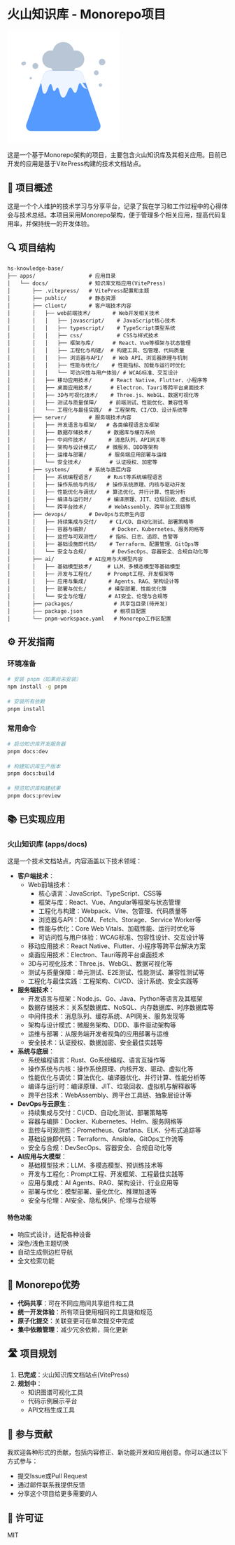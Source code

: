 # 火山知识库 - Monorepo项目

![火山知识库](./apps/docs/public/img/logo.png)

这是一个基于Monorepo架构的项目，主要包含火山知识库及其相关应用。目前已开发的应用是基于VitePress构建的技术文档站点。

## 🚀 项目概述

这是一个个人维护的技术学习与分享平台，记录了我在学习和工作过程中的心得体会与技术总结。本项目采用Monorepo架构，便于管理多个相关应用，提高代码复用率，并保持统一的开发体验。

## 🔍 项目结构

```
hs-knowledge-base/
├── apps/                 # 应用目录
│   └── docs/             # 知识库文档应用(VitePress)
│       ├── .vitepress/   # VitePress配置和主题
│       ├── public/       # 静态资源
│       ├── client/       # 客户端技术内容
│       │   ├── web前端技术/       # Web开发相关技术
│       │   │   ├── javascript/    # JavaScript核心技术
│       │   │   ├── typescript/    # TypeScript类型系统
│       │   │   ├── css/           # CSS与样式技术
│       │   │   ├── 框架与库/      # React、Vue等框架与状态管理
│       │   │   ├── 工程化与构建/  # 构建工具、包管理、代码质量
│       │   │   ├── 浏览器与API/   # Web API、浏览器原理与机制
│       │   │   ├── 性能与优化/    # 性能指标、加载与运行时优化
│       │   │   └── 可访问性与用户体验/ # WCAG标准、交互设计
│       │   ├── 移动应用技术/      # React Native、Flutter、小程序等
│       │   ├── 桌面应用技术/      # Electron、Tauri等跨平台桌面技术
│       │   ├── 3D与可视化技术/    # Three.js、WebGL、数据可视化等
│       │   ├── 测试与质量保障/    # 前端测试、性能优化、兼容性等
│       │   └── 工程化与最佳实践/  # 工程架构、CI/CD、设计系统等
│       ├── server/       # 服务端技术内容
│       │   ├── 开发语言与框架/   # 各类编程语言及框架
│       │   ├── 数据存储技术/     # 数据库与缓存系统
│       │   ├── 中间件技术/       # 消息队列、API网关等
│       │   ├── 架构与设计模式/   # 微服务、DDD等架构
│       │   ├── 运维与部署/       # 服务端应用部署与运维
│       │   └── 安全技术/         # 认证授权、加密等
│       ├── systems/      # 系统与底层内容
│       │   ├── 系统编程语言/     # Rust等系统编程语言
│       │   ├── 操作系统与内核/   # 操作系统原理、内核与驱动开发
│       │   ├── 性能优化与调优/   # 算法优化、并行计算、性能分析
│       │   ├── 编译与运行时/     # 编译原理、JIT、垃圾回收、虚拟机
│       │   └── 跨平台技术/       # WebAssembly、跨平台工具链等
│       ├── devops/       # DevOps与云原生内容
│       │   ├── 持续集成与交付/    # CI/CD、自动化测试、部署策略等
│       │   ├── 容器与编排/        # Docker、Kubernetes、服务网格等
│       │   ├── 监控与可观测性/    # 指标、日志、追踪、告警等
│       │   ├── 基础设施即代码/    # Terraform、配置管理、GitOps等
│       │   └── 安全与合规/        # DevSecOps、容器安全、合规自动化等
│       ├── ai/           # AI应用与大模型内容
│       │   ├── 基础模型技术/     # LLM、多模态模型等基础模型
│       │   ├── 开发与工程化/     # Prompt工程、开发框架等
│       │   ├── 应用与集成/       # Agents、RAG、架构设计等
│       │   ├── 部署与优化/       # 模型部署、性能优化等
│       │   └── 安全与伦理/       # AI安全、伦理与合规等
│       ├── packages/             # 共享包目录(待开发)
│       ├── package.json          # 根项目配置
│       └── pnpm-workspace.yaml   # Monorepo工作区配置
```

## ⚙️ 开发指南

### 环境准备

```bash
# 安装 pnpm（如果尚未安装）
npm install -g pnpm

# 安装所有依赖
pnpm install
```

### 常用命令

```bash
# 启动知识库开发服务器
pnpm docs:dev

# 构建知识库生产版本
pnpm docs:build

# 预览知识库构建结果
pnpm docs:preview
```

## 📚 已实现应用

### 火山知识库 (apps/docs)

这是一个技术文档站点，内容涵盖以下技术领域：

- **客户端技术**：
  - Web前端技术：
    - 核心语言：JavaScript、TypeScript、CSS等
    - 框架与库：React、Vue、Angular等框架与状态管理
    - 工程化与构建：Webpack、Vite、包管理、代码质量等
    - 浏览器与API：DOM、Fetch、Storage、Service Worker等
    - 性能与优化：Core Web Vitals、加载性能、运行时优化等
    - 可访问性与用户体验：WCAG标准、包容性设计、交互设计等
  - 移动应用技术：React Native、Flutter、小程序等跨平台解决方案
  - 桌面应用技术：Electron、Tauri等跨平台桌面技术
  - 3D与可视化技术：Three.js、WebGL、数据可视化等
  - 测试与质量保障：单元测试、E2E测试、性能测试、兼容性测试等
  - 工程化与最佳实践：工程架构、CI/CD、设计系统、安全实践等
- **服务端技术**：
  - 开发语言与框架：Node.js、Go、Java、Python等语言及其框架
  - 数据存储技术：关系型数据库、NoSQL、内存数据库、时序数据库等
  - 中间件技术：消息队列、缓存系统、API网关、服务发现等
  - 架构与设计模式：微服务架构、DDD、事件驱动架构等
  - 运维与部署：从服务端开发者视角的应用部署与运维
  - 安全技术：认证授权、数据加密、安全最佳实践等
- **系统与底层**：
  - 系统编程语言：Rust、Go系统编程、语言互操作等
  - 操作系统与内核：操作系统原理、内核开发、驱动、虚拟化等
  - 性能优化与调优：算法优化、编译器优化、并行计算、性能分析等
  - 编译与运行时：编译原理、JIT、垃圾回收、虚拟机与解释器等
  - 跨平台技术：WebAssembly、跨平台工具链、抽象层设计等
- **DevOps与云原生**：
  - 持续集成与交付：CI/CD、自动化测试、部署策略等
  - 容器与编排：Docker、Kubernetes、Helm、服务网格等
  - 监控与可观测性：Prometheus、Grafana、ELK、分布式追踪等
  - 基础设施即代码：Terraform、Ansible、GitOps工作流等
  - 安全与合规：DevSecOps、容器安全、合规自动化等
- **AI应用与大模型**：
  - 基础模型技术：LLM、多模态模型、预训练技术等
  - 开发与工程化：Prompt工程、开发框架、工程最佳实践等
  - 应用与集成：AI Agents、RAG、架构设计、行业应用等
  - 部署与优化：模型部署、量化优化、推理加速等
  - 安全与伦理：AI安全、隐私保护、伦理与合规等

#### 特色功能

- 响应式设计，适配各种设备
- 深色/浅色主题切换
- 自动生成侧边栏导航
- 全文检索功能

## 🔄 Monorepo优势

- **代码共享**：可在不同应用间共享组件和工具
- **统一开发体验**：所有项目使用相同的工具链和规范
- **原子化提交**：关联变更可在单次提交中完成
- **集中依赖管理**：减少冗余依赖，简化更新

## 🛣️ 项目规划

1. **已完成**：火山知识库文档站点(VitePress)
2. **规划中**：
   - 知识图谱可视化工具
   - 代码示例展示平台
   - API文档生成工具

## 🤝 参与贡献

我欢迎各种形式的贡献，包括内容修正、新功能开发和应用创意。你可以通过以下方式参与：

- 提交Issue或Pull Request
- 通过邮件联系我提供反馈
- 分享这个项目给更多需要的人

## 📄 许可证

MIT 